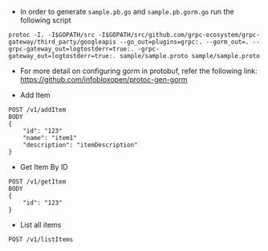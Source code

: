 * In order to generate `sample.pb.go` and `sample.pb.gorm.go` run the following script

```shell script
protoc -I. -I$GOPATH/src -I$GOPATH/src/github.com/grpc-ecosystem/grpc-gateway/third_party/googleapis --go_out=plugins=grpc:. --gorm_out=. --grpc-gateway_out=logtostderr=true:. -grpc-gateway_out=logtostderr=true:. sample/sample.proto sample/sample.proto
```

* For more detail on configuring gorm in protobuf, refer the following link:
https://github.com/infobloxopen/protoc-gen-gorm

* Add Item
```
POST /v1/addItem
BODY
{
    "id": "123"
    "name": "item1"
    "description": "itemDescription"
}
```

* Get Item By ID

```
POST /v1/getItem
BODY
{
    "id": "123"
}
```

* List all items

```
POST /v1/listItems
```
